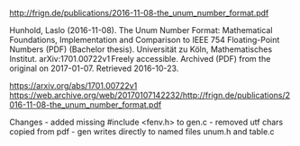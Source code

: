 
http://frign.de/publications/2016-11-08-the_unum_number_format.pdf

Hunhold, Laslo (2016-11-08). The Unum Number Format: Mathematical Foundations, Implementation and Comparison to IEEE 754 Floating-Point Numbers (PDF) (Bachelor thesis). Universität zu Köln, Mathematisches Institut. arXiv:1701.00722v1 Freely accessible. Archived (PDF) from the original on 2017-01-07. Retrieved 2016-10-23.

https://arxiv.org/abs/1701.00722v1
https://web.archive.org/web/20170107142232/http://frign.de/publications/2016-11-08-the_unum_number_format.pdf

Changes
        - added missing #include <fenv.h> to gen.c
        - removed utf chars copied from pdf
        - gen writes directly to named files unum.h and table.c
